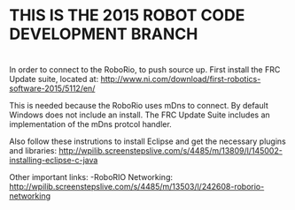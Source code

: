 # THIS IS THE 2015 ROBOT CODE DEVELOPMENT BRANCH
#

In order to connect to the RoboRio, to push source 
up. First install the FRC Update suite, located at:
http://www.ni.com/download/first-robotics-software-2015/5112/en/

This is needed because the RoboRio uses mDns to connect. 
By default Windows does not include an install. The FRC Update
Suite includes an implementation of the mDns protcol handler.


Also follow these instrutions to install Eclipse and get the necessary
plugins and libraries: 
http://wpilib.screenstepslive.com/s/4485/m/13809/l/145002-installing-eclipse-c-java

Other important links: 
-RoboRIO Networking: http://wpilib.screenstepslive.com/s/4485/m/13503/l/242608-roborio-networking

